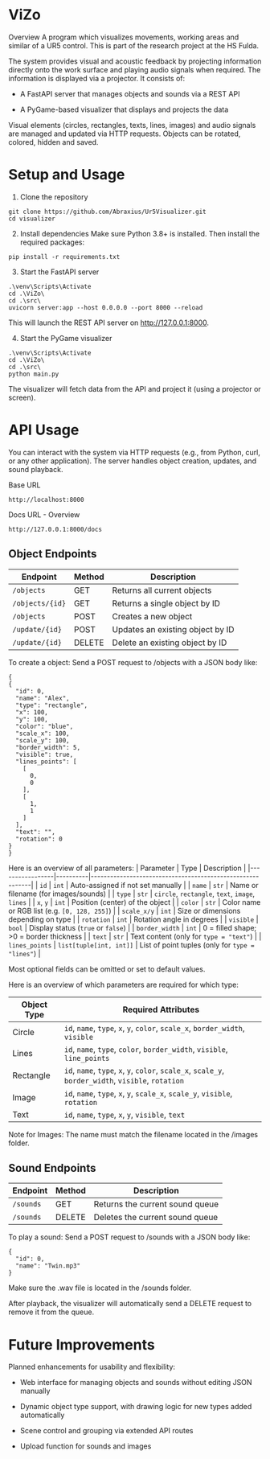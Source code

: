 # ViZo
Overview
A program which visualizes movements, working areas and similar of a UR5 control. This is part of the research project at the HS Fulda.

The system provides visual and acoustic feedback by projecting information directly onto the work surface and playing audio signals when required. The information is displayed via a projector. It consists of:

- A FastAPI server that manages objects and sounds via a REST API

- A PyGame-based visualizer that displays and projects the data

Visual elements (circles, rectangles, texts, lines, images) and audio signals are managed and updated via HTTP requests. Objects can be rotated, colored, hidden and saved.

# Setup and Usage
1. Clone the repository
```
git clone https://github.com/Abraxius/Ur5Visualizer.git
cd visualizer
```
2. Install dependencies
Make sure Python 3.8+ is installed. Then install the required packages:

```
pip install -r requirements.txt
```
3. Start the FastAPI server
```
.\venv\Scripts\Activate
cd .\ViZo\
cd .\src\
uvicorn server:app --host 0.0.0.0 --port 8000 --reload
```
This will launch the REST API server on http://127.0.0.1:8000.

4. Start the PyGame visualizer
```
.\venv\Scripts\Activate
cd .\ViZo\
cd .\src\
python main.py
```
The visualizer will fetch data from the API and project it (using a projector or screen).

# API Usage
You can interact with the system via HTTP requests (e.g., from Python, curl, or any other application). The server handles object creation, updates, and sound playback.

Base URL
```
http://localhost:8000
```

Docs URL - Overview
```
http://127.0.0.1:8000/docs
```

## Object Endpoints

| Endpoint           | Method | Description                           |
|--------------------|---------|----------------------------------------|
| `/objects`         | GET     | Returns all current objects |
| `/objects/{id}`    | GET     | Returns a single object by ID       |
| `/objects`         | POST    | Creates a new object              |
| `/update/{id}`     | POST    | Updates an existing object by ID                |
| `/update/{id}`     | DELETE    | Delete an existing object by ID              |

To create a object:
Send a POST request to /objects with a JSON body like:
```
{
{
  "id": 0,
  "name": "Alex",
  "type": "rectangle",
  "x": 100,
  "y": 100,
  "color": "blue",
  "scale_x": 100,
  "scale_y": 100,
  "border_width": 5,
  "visible": true,
  "lines_points": [
    [
      0,
      0
    ],
    [
      1,
      1
    ]
  ],
  "text": "",
  "rotation": 0
}
}
```

Here is an overview of all parameters:
| Parameter       | Type     | Description                                               |
|-----------------|----------|-----------------------------------------------------------|
| `id`            | `int`    | Auto-assigned if not set manually                         |
| `name`          | `str`    | Name or filename (for images/sounds)                      |
| `type`          | `str`    | `circle`, `rectangle`, `text`, `image`, `lines`           |
| `x`, `y`        | `int`    | Position (center) of the object                           |
| `color`         | `str`    | Color name or RGB list (e.g. `[0, 128, 255]`)    |
| `scale_x/y`     | `int`    | Size or dimensions depending on type                      |
| `rotation`      | `int`    | Rotation angle in degrees                                 |
| `visible`       | `bool`   | Display status (`true` or `false`)                        |
| `border_width`  | `int`    | 0 = filled shape; >0 = border thickness                   |
| `text`          | `str`    | Text content (only for `type = "text"`)                   |
| `lines_points`  | `list[tuple[int, int]]` | List of point tuples (only for `type = "lines"`) |

Most optional fields can be omitted or set to default values.

Here is an overview of which parameters are required for which type:

| Object Type | Required Attributes                                                                 |
|-------------|--------------------------------------------------------------------------------------|
| Circle      | `id`, `name`, `type`, `x`, `y`, `color`, `scale_x`, `border_width`, `visible`       |
| Lines       | `id`, `name`, `type`, `color`, `border_width`, `visible`, `line_points`             |
| Rectangle   | `id`, `name`, `type`, `x`, `y`, `color`, `scale_x`, `scale_y`, `border_width`, `visible`, `rotation` |
| Image       | `id`, `name`, `type`, `x`, `y`, `scale_x`, `scale_y`, `visible`, `rotation`         |
| Text        | `id`, `name`, `type`, `x`, `y`, `visible`, `text`                                   |

Note for Images: The name must match the filename located in the /images folder.

## Sound Endpoints

| Endpoint     | Method | Description                          |
|--------------|--------|--------------------------------------|
| `/sounds`    | GET    | Returns the current sound queue      |
| `/sounds`    | DELETE | Deletes the current sound queue      |

To play a sound:
Send a POST request to /sounds with a JSON body like:
```
{
  "id": 0,
  "name": "Twin.mp3"
}
```
Make sure the .wav file is located in the /sounds folder.

After playback, the visualizer will automatically send a DELETE request to remove it from the queue.

# Future Improvements
Planned enhancements for usability and flexibility:

- Web interface for managing objects and sounds without editing JSON manually

- Dynamic object type support, with drawing logic for new types added automatically

- Scene control and grouping via extended API routes

- Upload function for sounds and images
